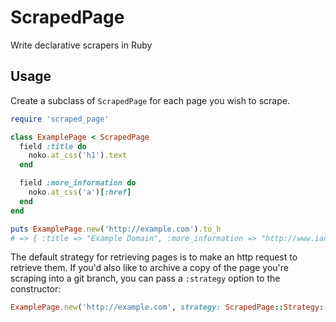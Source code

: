 # ScrapedPage

Write declarative scrapers in Ruby

## Usage

Create a subclass of `ScrapedPage` for each page you wish to scrape.

```ruby
require 'scraped_page'

class ExamplePage < ScrapedPage
  field :title do
    noko.at_css('h1').text
  end

  field :more_information do
    noko.at_css('a')[:href]
  end
end

puts ExamplePage.new('http://example.com').to_h
# => { :title => "Example Domain", :more_information => "http://www.iana.org/domains/reserved" }
```

The default strategy for retrieving pages is to make an http request to retrieve them. If you'd also like to archive a copy of the page you're scraping into a git branch, you can pass a `:strategy` option to the constructor:

```ruby
ExamplePage.new('http://example.com', strategy: ScrapedPage::Strategy::LiveRequestArchive.new)
```
